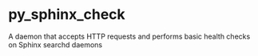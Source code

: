 py_sphinx_check
===============

A daemon that accepts HTTP requests and performs basic health checks on Sphinx searchd daemons
